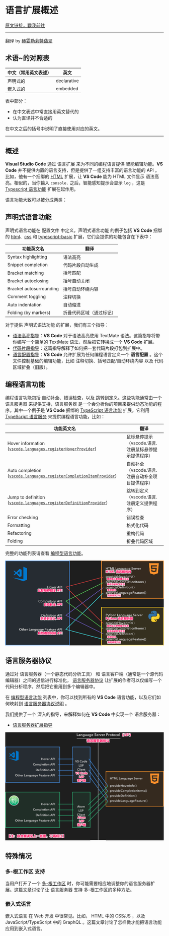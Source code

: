 # 语言扩展概述

[原文链接，戳我前往](https://code.visualstudio.com/api/language-extensions/overview)

------

翻译 by [赫雯勒莉特翡翠](https://github.com/HeveraletLaidCenx)

## 术语~的对照表

|中文（常用英文表述）|英文|
|----|----|
|声明式的|declarative|
|嵌入式的|embedded|

表中部分：

* 在中文表述中常直接用英文替代的
* 认为直译并不合适的

在中文之后的括号中说明了直接使用对应的英文。

------

## 概述

**Visual Studio Code** 通过 语言扩展 来为不同的编程语言提供 智能编辑功能。**VS Code** 并不提供内置的语言支持，但是提供了一组支持丰富的语言功能的 API 。比如，他有一个捆绑的 [HTML](https://github.com/microsoft/vscode/tree/main/extensions/html) 扩展，让 **VS Code** 能为 HTML 文件显示 语法高亮。相似的，当你输入 `console.` 之后，智能感知提示会显示 `log` ，这是 [Typescript 语言功能](https://github.com/microsoft/vscode/tree/main/extensions/typescript-language-features) 扩展在起作用。

语言功能大致可以被分成两类：

## 声明式语言功能

声明式语言功能在 配置文件 中定义。声明式语言功能 的例子包括 **VS Code** 捆绑的 [html](https://github.com/microsoft/vscode/tree/main/extensions/html)、[css](https://github.com/microsoft/vscode/tree/main/extensions/css) 和 [typescript-basic](https://github.com/microsoft/vscode/tree/main/extensions/typescript-basics) 扩展，它们会提供的功能包含在下表中：

|功能英文名|翻译|
|----|----|
|Syntax highlighting|语法高亮|
|Snippet completion|代码片段自动生成|
|Bracket matching|括号匹配|
|Bracket autoclosing|括号自动关闭|
|Bracket autosurrounding|括号自动环绕内容|
|Comment toggling|注释切换|
|Auto indentation|自动缩进|
|Folding (by markers)|折叠代码区域（通过标记）|

对于提供 声明式语法功能 的扩展，我们有三个指导：

* [语法高亮指导](2-扩展API-语言扩展-语法高亮指导.md)：**VS Code** 对于语法高亮使用 TextMate 语法。这篇指导将带你编写一个简单的 TextMate 语法，然后把它转换成一个 **VS Code** 扩展。
* [代码片段指导](4-扩展API-语言扩展-代码片段指导.md)：这篇指导解释了如何把一套代码片段打包到扩展中。
* [语言配置指导](5-扩展API-语言扩展-语言配置指导.md)：**VS Code** 允许扩展为任何编程语言定义一个 **语言配置** 。这个文件控制基础的编辑功能，比如 注释切换、括号匹配/自动环绕内容 以及 代码区域折叠（旧版）。

## 编程语言功能

编程语言功能包括 自动补全、错误检查，以及 跳转到定义。这些功能通常由一个 语言服务器 来提供支持，语言服务器 是一个会分析你的项目来提供动态功能的程序。其中一个例子是 **VS Code** 捆绑的 [TypeScript 语言功能](https://github.com/microsoft/vscode/tree/main/extensions/typescript-language-features) 扩展。它利用 [TypeScript 语言服务](https://github.com/microsoft/TypeScript/wiki/Using-the-Language-Service-API) 来提供编程语言功能，比如：

|功能英文名|翻译|
|----|----|
|Hover information ([`vscode.languages.registerHoverProvider`](https://code.visualstudio.com/api/references/vscode-api#languages.registerHoverProvider))|鼠标悬停提示（vscode.语言.注册鼠标悬停提示提供程序）|
|Auto completion ([`vscode.languages.registerCompletionItemProvider`](https://code.visualstudio.com/api/references/vscode-api#languages.registerCompletionItemProvider))|自动补全（vscode.语言.注册自动补全项目提供程序）|
|Jump to definition ([`vscode.languages.registerDefinitionProvider`](https://code.visualstudio.com/api/references/vscode-api#languages.registerDefinitionProvider))|跳转到定义（vscode.语言.注册定义提供程序）|
|Error checking|错误检查|
|Formatting|格式化代码|
|Refactoring|重构代码|
|Folding|折叠代码区域|

完整的功能列表请查看 [编程型语言功能](6-扩展API-语言扩展-编程型语言功能.md)。

![多-语言服务器](img/多-语言服务器.png)

## 语言服务器协议

通过对 语言服务器（一个静态代码分析工具） 和 语言客户端（通常是一个源代码编辑器）之间的通信进行标准化， [语言服务器协议](https://microsoft.github.io/language-server-protocol/) 让扩展的作者可以仅编写一个 代码分析程序，然后把它重用到多个编辑器中。

在 [编程型语言功能](6-扩展API-语言扩展-编程型语言功能.md) 列表中，你可以找到所有的 **VS Code** 语言功能，以及它们如何映射到 [语言服务器协议说明](https://microsoft.github.io/language-server-protocol/specification) 。

我们提供了一个 深入的指导，来解释如何在 **VS Code** 中实现一个 语言服务器：

* [语言服务器扩展指导](7-扩展API-语言扩展-语言服务器扩展指导.md)

![语言服务器可以重用给多个编辑器](img/语言服务器可以重用给多个编辑器.png)

## 特殊情况

### 多-根工作区 支持

当用户打开了一个 [多-根工作区](https://code.visualstudio.com/docs/editor/multi-root-workspaces) 时，你可能需要相应地调整你的语言服务器扩展。这篇文章讨论了让 语言服务器 支持 多-根工作区的多种方法。

### 嵌入式语言

嵌入式语言 在 Web 开发 中很常见。比如， HTML 中的 CSS/JS ，以及 JavaScript/TypeScript 中的 GraphQL 。这篇文章讨论了怎样做才能把语言功能应用到嵌入式语言。
